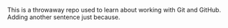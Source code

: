 This is a throwaway repo used to learn about working with Git and GitHub.
Adding another sentence just because.
